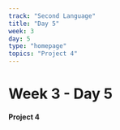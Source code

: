 ```yaml
---
track: "Second Language"
title: "Day 5"
week: 3
day: 5
type: "homepage"
topics: "Project 4"
---
```



# Week 3 - Day 5

#### Project 4
